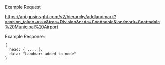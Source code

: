 Example Request:

https://api.gpsinsight.com/v2/hierarchy/addlandmark?session_token=xxxx&tree=Division&node=Scottsdale&landmark=Scottsdale%20Municipal%20Airport

Example Response:

    {
      head: { .... },
      data: "Landmark added to node"
    }
